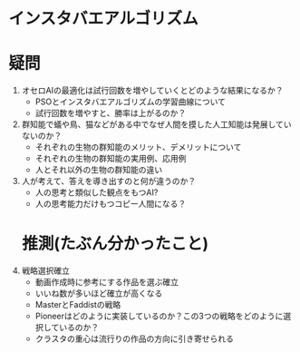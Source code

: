 # **インスタバエアルゴリズム**
# 疑問
1. オセロAIの最適化は試行回数を増やしていくとどのような結果になるか？
    - PSOとインスタバエアルゴリズムの学習曲線について
    - 試行回数を増やすと、勝率は上がるのか？
2. 群知能で蟻や鳥、猫などがある中でなぜ人間を摸した人工知能は発展していないのか？
    - それぞれの生物の群知能のメリット、デメリットについて
    - それぞれの生物の群知能の実用例、応用例
    - 人とそれ以外の生物の群知能の違い
3. 人が考えて、答えを導き出すのと何が違うのか？
    - 人の思考と類似した観点をもつAI?
    - 人の思考能力だけもつコピー人間になる？
   # 推測(たぶん分かったこと)
1. 戦略選択確立
    - 動画作成時に参考にする作品を選ぶ確立
    - いいね数が多いほど確立が高くなる
    - MasterとFaddistの戦略
    - Pioneerはどのように実装しているのか？この3つの戦略をどのように選択しているのか？
    - クラスタの重心は流行りの作品の方向に引き寄せられる
   
